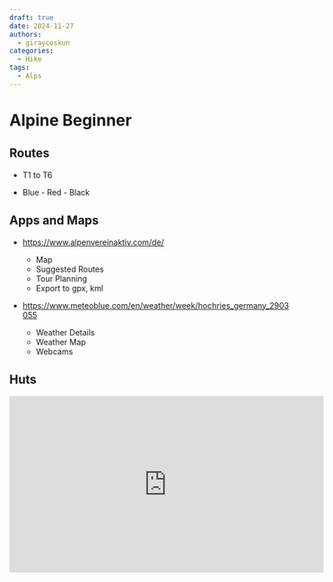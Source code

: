 ```yaml
---
draft: true 
date: 2024-11-27
authors:
  - giraycoskun
categories:
  - Hike
tags:
  - Alps
---
```

# Alpine Beginner

## Routes

- T1 to T6

- Blue - Red - Black

## Apps and Maps

- <https://www.alpenvereinaktiv.com/de/>
    - Map
    - Suggested Routes
    - Tour Planning
    - Export to gpx, kml

- <https://www.meteoblue.com/en/weather/week/hochries_germany_2903055>
    - Weather Details
    - Weather Map
    - Webcams

## Huts

<iframe width="560" height="315" src="https://www.youtube-nocookie.com/embed/ved7Qr2sjzc?si=h7IUamv0ZXdzGN9x" title="YouTube video player" frameborder="0" allow="accelerometer; autoplay; clipboard-write; encrypted-media; gyroscope; picture-in-picture; web-share" referrerpolicy="strict-origin-when-cross-origin" allowfullscreen></iframe>

